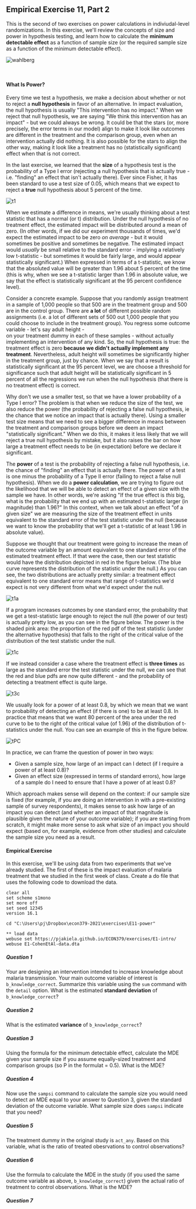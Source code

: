 ## Empirical Exercise 11, Part 2

This is the second of two exercises on power calculations in indiviudal-level randomizations. In this exercise, we'll review the concepts of size and power 
in hypothesis testing, and learn how to calculate the **minimum detectable effect** as a function of sample size 
(or the required sample size as a function of the minimum detectable effect).

![wahlberg](https://pjakiela.github.io/ECON379/exercises/E11-power/wahlberg-SM.jpg)

<br>

#### What Is Power?

Every time we test a hypothesis, we make a decision about whether or not to reject a 
**null hypothesis** in favor of an alternative.  In impact evaluation, the null hypothesis is 
usually "This intervention has no impact."  When we reject that null hypothesis, we are saying 
"We think this intervention has an impact" - but we could always be wrong.  It could be that 
the stars (or, more precisely, the error terms in our model) align to make it look like 
outcomes are different in the treatment and the comparison group, even when an intervention 
actually did nothing.  It is also possible for the stars to align the other way, making it 
look like a treatment has no (statistically significant) effect when that is not correct.  

In the last exercise, we learned that the **size** of a hypothesis test 
is the probability of a Type I error (rejecting a null hypothesis that is actually true - i.e. "finding" 
an effect that isn't actually there).  Ever since Fisher, it has been standard to use a test size of 
0.05, which means that we expect to reject a **true** null hypothesis about 5 percent of the time.  

![t1](https://pjakiela.github.io/ECON379/exercises/E11-power/f-testsize0.png)

When we estimate a difference in means, we're usually thinking about a test statistic that has a normal (or t) 
distribution.  Under the null hypothesis of no treatment effect, the estimated impact will be distributed 
around a mean of zero.  (In other words, if we did our experiment thousands of times, we'd expect the 
estimated impact to be zero _on average_ - but it would sometimes be positive and sometimes be negative. The 
estimated impact would _usually_ be small relative to the standard error - implying a relatively low 
t-statistic - but sometimes it would be fairly large, and would appear statistically significant.)  When 
expressed in terms of a t-statistic, we know that the absoluted value will be 
greater than 1.96 about 5 percent of the time (this is why, when we see a t-statistic larger than 1.96 in absolute 
value, we say that the effect is statistically significant at the 95 percent confidence level).  

Consider a concrete example.  Suppose that you randomly assign treatment in a sample of 1,000 people so that 
500 are in the treatment group and 500 are in the control group.  There are **a lot** of different 
possible random assignments (i.e. a lot of different sets of 500 out 1,000 people that you could choose 
to include in the treatment group).  You regress some outcome variable - let's say adult height -  
on your treatment dummy in each of these samples - without actually implementing an intervention of any kind.  So, 
the null hypothesis is true:  the treatment effect is zero **because we didn't actually implement any treatment**.  Nevertheless, 
adult height will sometimes be significantly higher in the treatment group, just by chance.  When we say 
that a result is statistically significant at the 95 percent level, we are choose a threshold for 
significance such that adult height will be statistically significant in 5 percent of all the regressions 
we run when the null hypothesis (that there is no treatment effect) is correct.  

Why don't we use a smaller test, so that we have a lower probability of a Type I error?  The problem 
is that when we reduce the size of the test, we also reduce the power (the probability of rejecting a 
false null hypothesis, ie the chance that we notice an impact that is actually there).  Using a smaller 
test size means that we need to see a bigger difference in means between the treatment and comparison 
groups before we deem an impact "statistically significant."  When we do this, it makes it less likely 
that we will reject a true null hypothesis by mistake, but it also raises the bar on how large a 
treatment effect needs to be (in expectation) before we declare it significant.  

The **power** of a test is the probability of rejecting a false null hypothesis, i.e. the chance 
of "finding" an effect that is actually there.  The power of a test is one minus the probability 
of a Type II error (failing to reject a false null hypothesis).  When we do a **power calculation**, 
we are trying to figure out the likelihood that we will be able to detect an effect of a given size 
with the sample we have.  In other words, we're asking "If the true effect is _this_ big, what is the 
probability that we end up with an estimated t-statistic larger (in magnitude) than 1.96?"  In this context, 
when we talk about an effect "of a given size" we are measuring the size of the treatment effect in 
units equivalent to the standard error of the test statistic under the null (because we want to know 
the probability that we'll get a t-statistic of at least 1.96 in absolute value).

Suppose we thought that our treatment were going to increase the mean of the outcome variable by 
an amount equivalent to one standard error of the estimated treatment effect.  If that were the case, 
then our test statistic would have the distribution depicted in red in the figure below.  (The blue 
curve represents the distribution of the statistic under the null.)  As you can see, 
the two distributions are actually pretty similar:  a treatment effect equivalent to one standard error 
means that range of t-statistics we'd expect is not very different from what we'd expect under the null.

![t1a](https://pjakiela.github.io/ECON379/exercises/E11-power/f-testsize1a.png)

If a program increases outcomes by one standard error, the probability that we get a test-statistic 
large enough to reject the null (the power of our test) is actually pretty low, as you can see in 
the figure below.  The power is the shaded pink area:  the proportion of the red pdf of the test statistic 
(under the alternative hypothesis) that falls to the right of the critical value of the distribution 
of the test statistic under the null.

![t1c](https://pjakiela.github.io/ECON379/exercises/E11-power/f-testsize1c.png)

If we instead consider a case where the treatment effect is **three times** as large as the 
standard error the test statistic under the null, we can see that the red and blue pdfs are now quite different - 
and the probability of detecting a treatment effect is quite large.

![t3c](https://pjakiela.github.io/ECON379/exercises/E11-power/f-testsize3c.png)

We usually look for a power of at least 0.8, by which we mean that we want to probability 
of detecting an effect (if there is one) to be at least 0.8.  In practice that means that 
we want 80 percent of the area under the red curve to be to the right of the critical value 
(of 1.96) of the distribution of t-statistics under the null.  You can see an example of this 
in the figure below.  

![tPC](https://pjakiela.github.io/ECON379/exercises/E11-power/f-testsizePC.png)

In practice, we can frame the question of power in two ways:

- Given a sample size, how large of an impact can I detect (if I require a power of at least 0.8)?
- Given an effect size (expressed in terms of standard errors), how large of a sample do I need to ensure that I have a power of at least 0.8?

Which approach makes sense will depend on the context:  if our sample size is fixed (for example, if you are doing an intervention 
in with a pre-existing sample of survey respondents), it makes sense to ask how large of an impact you can detect (and whether 
an impact of that magnitude is plausible given the nature of your outcome variable); if you are starting from scratch, it might make 
more sense to ask what size of an impact you should expect (based on, for example, evidence from other studies) and calculate 
the sample size you need as a result.

#### Empirical Exercise

In this exercise, we'll be using data from two experiments that we've already studied.  The first of these is the 
impact evaluation of malaria treatment that we studied in the first week of class.  Create a do file that 
uses the following code to download the data.

```
clear all 
set scheme s1mono 
set more off
set seed 12345
version 16.1

cd "C:\Users\pj\Dropbox\econ379-2021\exercises\E11-power"

** load data 
webuse set https://pjakiela.github.io/ECON379/exercises/E1-intro/
webuse E1-CohenEtAl-data.dta
```

##### Question 1

Your are designing an intervention intended to increase knowledge about malaria transmission.  Your 
main outcome variable of interest is `b_knowledge_correct`.  Summarize this variable using 
the `sum` command with the `detail` option.  What is the estimated **standard deviation** of 
`b_knowledge_correct`?

##### Question 2

What is the estimated **variance** of `b_knowledge_correct`?

##### Question 3

Using the formula for the minimum detectable effect, calculate the MDE given your sample size 
if you assume equally-sized treatment and comparison groups (so P in the formulat = 0.5).  What 
is the MDE?

##### Question 4 

Now use the `sampsi` command to calculate the sample size you would need to detect an MDE equal 
to your answer to Question 3, given the standard deviation of the outcome variable.  What sample 
size does `sampsi` indicate that you need?

##### Question 5

The treatment dummy in the original study is `act_any`.  Based on this variable, what is the ratio 
of treated obesrvations to control observations?  

##### Question 6

Use the formula to calculate the MDE in the study (if you used the same outcome variable as above, 
`b_knowledge_correct`) given the actual ratio of treatment to control observations.  What is the MDE?

##### Question 7




